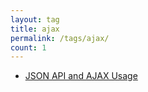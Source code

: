 ```yaml
---
layout: tag
title: ajax
permalink: /tags/ajax/
count: 1
---
```


- [JSON API and AJAX Usage](https://karayel.github.io//json-api-and-ajax/)
